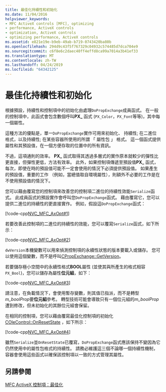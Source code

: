 ```yaml
---
title: 最佳化持續性和初始化
ms.date: 11/04/2016
helpviewer_keywords:
- MFC ActiveX controls [MFC], optimizing
- performance, ActiveX controls
- optimization, ActiveX controls
- optimizing performance, ActiveX controls
ms.assetid: e821e19e-b9eb-49ab-b719-0743420ba80b
ms.openlocfilehash: 294d9c43f5f767329c04932c574485d7dca704e9
ms.sourcegitcommit: c6f8e6c2daec40ff4effd8ca99a7014a3b41ef33
ms.translationtype: MT
ms.contentlocale: zh-TW
ms.lasthandoff: 04/24/2019
ms.locfileid: "64342125"
---
```

# <a name="optimizing-persistence-and-initialization"></a>最佳化持續性和初始化

根據預設，持續性和控制項中的初始化由處理`DoPropExchange`成員函式。 在一般的控制項中，此函式會包含數個呼叫**PX_** 函式 (`PX_Color`，`PX_Font`等等)，其中每一個屬性。

這種方法的優點是，單一`DoPropExchange`實作可用來初始化、 持續性; 在二進位格式，以及持續性; 在某些容器所使用的所謂 「 屬性包 」 格式。 這一個函式提供屬性和其預設值，在一個方便存取的位置中的所有資訊。

不過，這項通則的效率。 **PX_** 函式取得其透過多層式的實作原本就較少的彈性比更直接，但彈性更低，方法有效率。 此外，如果控制項傳遞至預設值**PX_** 函式，每次，即使在時的預設值可能不一定會使用的情況下必須提供預設值。 如果產生的預設值，重要的工作 （例如，當總值取自環境屬性），則額外不必要的工作是在不使用預設值的情況下。

您可以藉由覆寫您的控制項來改善您的控制項二進位的持續性效能`Serialize`函式。 此成員函式的預設實作會呼叫您`DoPropExchange`函式。 藉由覆寫它，您可以提供二進位的持續性的更直接實作。 例如，假設這`DoPropExchange`函式：

[!code-cpp[NVC_MFC_AxOpt#1](../mfc/codesnippet/cpp/optimizing-persistence-and-initialization_1.cpp)]

若要改善此控制項的二進位的持續性的效能，您可以覆寫`Serialize`函式，如下所示：

[!code-cpp[NVC_MFC_AxOpt#2](../mfc/codesnippet/cpp/optimizing-persistence-and-initialization_2.cpp)]

`dwVersion`本機變數可以用來偵測控制項的永續性狀態的版本要載入或儲存。 您可以使用這個變數，而不是呼叫[CPropExchange::GetVersion](../mfc/reference/cpropexchange-class.md#getversion)。

若要儲存極小空間中的永續性格式**BOOL**屬性 (並使其與所產生的格式相容`PX_Bool`)，您可以儲存為屬性**位元組**，如下：

[!code-cpp[NVC_MFC_AxOpt#3](../mfc/codesnippet/cpp/optimizing-persistence-and-initialization_3.cpp)]

請注意，在負載情況下，會使用暫存變數，則其值已指派，而不是轉型*m_boolProp*要**位元組**參考。 轉型技術可能會導致只有一個位元組的*m_boolProp*遭到修改，但未初始化的其餘位元組會保留。

在相同的控制項，您可以藉由覆寫最佳化控制項的初始化[COleControl::OnResetState](../mfc/reference/colecontrol-class.md#onresetstate) ，如下所示：

[!code-cpp[NVC_MFC_AxOpt#4](../mfc/codesnippet/cpp/optimizing-persistence-and-initialization_4.cpp)]

雖然`Serialize`並`OnResetState`已覆寫，`DoPropExchange`函式應該保持不變因為它仍然使用中的屬性包格式的持續性。 請務必維護這三個不論哪一個持續性機制，容器會使用這些函式以確保該控制項以一致的方式管理其屬性。

## <a name="see-also"></a>另請參閱

[MFC ActiveX 控制項：最佳化](../mfc/mfc-activex-controls-optimization.md)
